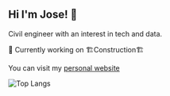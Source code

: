 ## Hi I'm Jose! 👋
Civil engineer with an interest in tech and data.

🔭 Currently working on 🏗Construction🏗

You can visit my [personal website](https://puenter.dev/)

![Top Langs](https://github-readme-stats.vercel.app/api/top-langs/?username=puentejose&layout=compact&hide=css,html)
